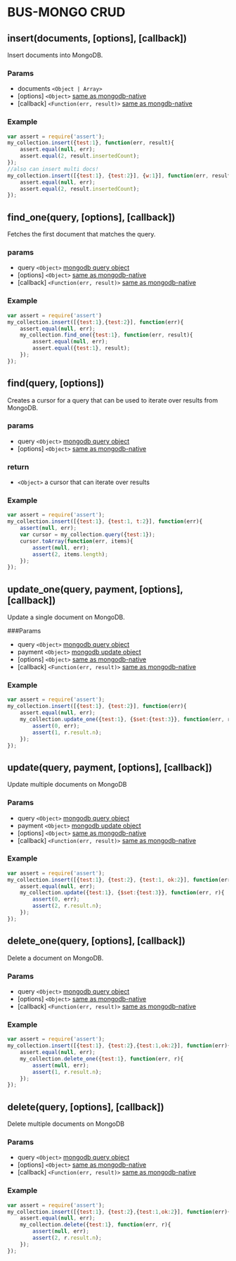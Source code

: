 # BUS-MONGO CRUD

## insert(documents, [options], [callback])
Insert documents into MongoDB.

### Params
* documents `<Object | Array>`
* [options] `<Object>` [same as mongodb-native](http://mongodb.github.io/node-mongodb-native/2.0/api/Collection.html#insertMany)
* [callback] `<Function(err, result)>` [same as mongdb-native](http://mongodb.github.io/node-mongodb-native/2.0/api/Collection.html#insertMany)

### Example
```js
var assert = require('assert');
my_collection.insert({test:1}, function(err, result){
    assert.equal(null, err);
    assert.equal(2, result.insertedCount);
});
//also can insert multi docs!
my_collection.insert([{test:1}, {test:2}], {w:1}], function(err, result){
    assert.equal(null, err);
    assert.equal(2, result.insertedCount);
});
```

## find_one(query, [options], [callback])
Fetches the first document that matches the query.

### params
* query `<Object>` [mongodb query object](http://docs.mongodb.org/v2.4/tutorial/query-documents/)
* [options] `<Object>` [same as mongodb-native](http://mongodb.github.io/node-mongodb-native/2.0/api/Collection.html#findOne)
* [callback] `<Function(err, result)>` [same as mongodb-native](http://mongodb.github.io/node-mongodb-native/2.0/api/Collection.html#findOne)

### Example
```js
var assert = require('assert')
my_collection.insert([{test:1},{test:2}], function(err){
    assert.equal(null, err);
    my_collection.find_one({test:1}, function(err, result){
        assert.equal(null, err);
        assert.equal({test:1}, result);
    });
});
```

## find(query, [options])
Creates a cursor for a query that can be used to iterate over results from MongoDB.

### params
* query `<Object>` [mongodb query object](http://docs.mongodb.org/v2.4/tutorial/query-documents/)
* [options] `<Object>` [same as mongodb-native](http://mongodb.github.io/node-mongodb-native/2.0/api/Collection.html#find) 

### return
* `<Object>` a cursor that can iterate over results

### Example
```js
var assert = require('assert');
my_collection.insert([{test:1}, {test:1, t:2}], function(err){
    assert(null, err);
    var cursor = my_collection.query({test:1});
    cursor.toArray(function(err, items){
        assert(null, err);
        assert(2, items.length);
    });
});
```

## update_one(query, payment, [options], [callback])
Update a single document on MongoDB.

###Params
* query `<Object>` [mongodb query object](http://docs.mongodb.org/v2.4/tutorial/query-documents/)
* payment `<Object>` [mongodb update object](http://docs.mongodb.org/v2.4/reference/operator/update/)
* [options] `<Object>` [same as mongodb-native](http://mongodb.github.io/node-mongodb-native/2.0/api/Collection.html#updateOne)
* [callback] `<Function(err, result)>` [same as mongodb-native](http://mongodb.github.io/node-mongodb-native/2.0/api/Collection.html#updateOne)

### Example
```js
var assert = require('assert');
my_collection.insert([{test:1}, {test:2}], function(err){
    assert.equal(null, err);
    my_collection.update_one({test:1}, {$set:{test:3}}, function(err, r){
        assert(0, err);
        assert(1, r.result.n);
    });
});
```

## update(query, payment, [options], [callback])
Update multiple documents on MongoDB

### Params
* query `<Object>` [mongodb query object](http://docs.mongodb.org/v2.4/tutorial/query-documents/)
* payment `<Object>` [mongodb update object](http://docs.mongodb.org/v2.4/reference/operator/update/)
* [options] `<Object>` [same as mongodb-native](http://mongodb.github.io/node-mongodb-native/2.0/api/Collection.html#updateMany)
* [callback] `<Function(err, result)>` [same as mongodb-native](http://mongodb.github.io/node-mongodb-native/2.0/api/Collection.html#updateMany)

### Example
```js
var assert = require('assert');
my_collection.insert([{test:1}, {test:2}, {test:1, ok:2}], function(err){
    assert.equal(null, err);
    my_collection.update({test:1}, {$set:{test:3}}, function(err, r){
        assert(0, err);
        assert(2, r.result.n);
    });
});
```

## delete_one(query, [options], [callback])
Delete a document on MongoDB.

### Params
* query `<Object>` [mongodb query object](http://docs.mongodb.org/v2.4/tutorial/query-documents/)
* [options] `<Object>` [same as mongodb-native](http://mongodb.github.io/node-mongodb-native/2.0/api/Collection.html#deleteOne)
* [callback] `<Function(err, result)>` [same as mongodb-native](http://mongodb.github.io/node-mongodb-native/2.0/api/Collection.html#deleteOne)

### Example
```js
var assert = require('assert');
my_collection.insert([{test:1}, {test:2},{test:1,ok:2}], function(err){
    assert.equal(null, err);
    my_collection.delete_one({test:1}, function(err, r){
        assert(null, err);
        assert(1, r.result.n);
    });
});
```

## delete(query, [options], [callback])
Delete multiple documents on MongoDB

### Params
* query `<Object>` [mongodb query object](http://docs.mongodb.org/v2.4/tutorial/query-documents/)
* [options] `<Object>` [same as mongodb-native](http://mongodb.github.io/node-mongodb-native/2.0/api/Collection.html#deleteMany)
* [callback] `<Function(err, result)>` [same as mongodb-native](http://mongodb.github.io/node-mongodb-native/2.0/api/Collection.html#deleteMany)

### Example
```js
var assert = require('assert');
my_collection.insert([{test:1}, {test:2},{test:1,ok:2}], function(err){
    assert.equal(null, err);
    my_collection.delete({test:1}, function(err, r){
        assert(null, err);
        assert(2, r.result.n);
    });
});
```


